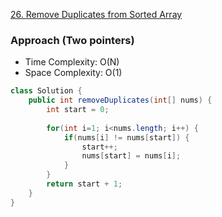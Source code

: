 [26. Remove Duplicates from Sorted Array](https://leetcode.com/problems/remove-duplicates-from-sorted-array/)

### Approach (Two pointers)

- Time Complexity: O(N)
- Space Complexity: O(1)

```java
class Solution {
    public int removeDuplicates(int[] nums) {
        int start = 0;
        
        for(int i=1; i<nums.length; i++) {
            if(nums[i] != nums[start]) {
                start++;
                nums[start] = nums[i];
            }
        }
        return start + 1;
    }
}
```